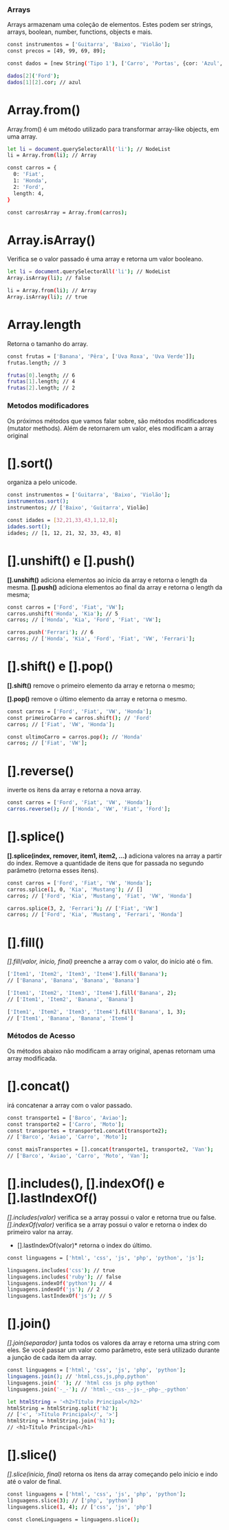 ###  Arrays 

Arrays armazenam uma coleção de elementos. Estes podem ser strings, arrays, boolean, number, functions, objects e mais.

```bash
const instrumentos = ['Guitarra', 'Baixo', 'Violão'];
const precos = [49, 99, 69, 89];

const dados = [new String('Tipo 1'), ['Carro', 'Portas', {cor: 'Azul', preco: 2000}], function andar(nome) { console.log(nome) }];

dados[2]('Ford');
dados[1][2].cor; // azul
```

# Array.from()
Array.from() é um método utilizado para transformar array-like objects, em uma array.

```bash
let li = document.querySelectorAll('li'); // NodeList
li = Array.from(li); // Array

const carros = {
  0: 'Fiat',
  1: 'Honda',
  2: 'Ford',
  length: 4,
}

const carrosArray = Array.from(carros);
```

# Array.isArray()

Verifica se o valor passado é uma array e retorna um valor booleano.

```bash
let li = document.querySelectorAll('li'); // NodeList
Array.isArray(li); // false

li = Array.from(li); // Array
Array.isArray(li); // true
```

# Array.length

Retorna o tamanho do array.

```bash
const frutas = ['Banana', 'Pêra', ['Uva Roxa', 'Uva Verde']];
frutas.length; // 3

frutas[0].length; // 6
frutas[1].length; // 4
frutas[2].length; // 2
```

### Metodos modificadores
Os próximos métodos que vamos falar sobre, são métodos modificadores (mutator methods). Além de retornarem um valor, eles modificam a array original

# [].sort()
organiza a pelo unicode.

```bash
const instrumentos = ['Guitarra', 'Baixo', 'Violão'];
instrumentos.sort();
instrumentos; // ['Baixo', 'Guitarra', Violão]

const idades = [32,21,33,43,1,12,8];
idades.sort();
idades; // [1, 12, 21, 32, 33, 43, 8]
```

# [].unshift() e [].push()

**[].unshift()** adiciona elementos ao início da array e retorna o length da mesma.
**[].push()** adiciona elementos ao final da array e retorna o length da mesma;

```bash
const carros = ['Ford', 'Fiat', 'VW'];
carros.unshift('Honda', 'Kia'); // 5
carros; // ['Honda', 'Kia', 'Ford', 'Fiat', 'VW'];

carros.push('Ferrari'); // 6
carros; // ['Honda', 'Kia', 'Ford', 'Fiat', 'VW', 'Ferrari'];
```

# [].shift() e [].pop()

**[].shift()** remove o primeiro elemento da array e retorna o mesmo;

**[].pop()** remove o último elemento da array e retorna o mesmo.
```bash
const carros = ['Ford', 'Fiat', 'VW', 'Honda'];
const primeiroCarro = carros.shift(); // 'Ford'
carros; // ['Fiat', 'VW', 'Honda'];

const ultimoCarro = carros.pop(); // 'Honda'
carros; // ['Fiat', 'VW'];
```

# [].reverse()

 inverte os itens da array e retorna a nova array.
 ```bash 
 const carros = ['Ford', 'Fiat', 'VW', 'Honda'];
carros.reverse(); // ['Honda', 'VW', 'Fiat', 'Ford'];
```

# [].splice()

**[].splice(index, remover, item1, item2, ...)** adiciona valores na array a partir do index. Remove a quantidade de itens que for passada no segundo parâmetro (retorna esses itens).

```bash
const carros = ['Ford', 'Fiat', 'VW', 'Honda'];
carros.splice(1, 0, 'Kia', 'Mustang'); // []
carros; // ['Ford', 'Kia', 'Mustang', 'Fiat', 'VW', 'Honda']

carros.splice(3, 2, 'Ferrari'); // ['Fiat', 'VW']
carros; // ['Ford', 'Kia', 'Mustang', 'Ferrari', 'Honda']
```

# [].fill()

*[].fill(valor, inicio, final)* preenche a array com o valor, do início até o fim.

```bash
['Item1', 'Item2', 'Item3', 'Item4'].fill('Banana');
// ['Banana', 'Banana', 'Banana', 'Banana']

['Item1', 'Item2', 'Item3', 'Item4'].fill('Banana', 2);
// ['Item1', 'Item2', 'Banana', 'Banana']

['Item1', 'Item2', 'Item3', 'Item4'].fill('Banana', 1, 3);
// ['Item1', 'Banana', 'Banana', 'Item4']
```

### Métodos de Acesso

Os métodos abaixo não modificam a array original, apenas retornam uma array modificada.

# [].concat()
 irá concatenar a array com o valor passado.

 ```bash
 const transporte1 = ['Barco', 'Aviao'];
const transporte2 = ['Carro', 'Moto'];
const transportes = transporte1.concat(transporte2);
// ['Barco', 'Aviao', 'Carro', 'Moto'];

const maisTransportes = [].concat(transporte1, transporte2, 'Van');
// ['Barco', 'Aviao', 'Carro', 'Moto', 'Van'];
```

# [].includes(), [].indexOf() e [].lastIndexOf()

*[].includes(valor)* verifica se a array possui o valor e retorna true ou false. 
*[].indexOf(valor)* verifica se a array possui o valor e retorna o index do primeiro valor na array. 
* [].lastIndexOf(valor)* retorna o index do último.

```bash
const linguagens = ['html', 'css', 'js', 'php', 'python', 'js'];

linguagens.includes('css'); // true
linguagens.includes('ruby'); // false
linguagens.indexOf('python'); // 4
linguagens.indexOf('js'); // 2
linguagens.lastIndexOf('js'); // 5
```

# [].join()

*[].join(separador)* junta todos os valores da array e retorna uma string com eles. Se você passar um valor como parâmetro, este será utilizado durante a junção de cada item da array.

```bash
const linguagens = ['html', 'css', 'js', 'php', 'python'];
linguagens.join(); // 'html,css,js,php,python'
linguagens.join(' '); // 'html css js php python'
linguagens.join('-_-'); // 'html-_-css-_-js-_-php-_-python'

let htmlString = '<h2>Título Principal</h2>'
htmlString = htmlString.split('h2');
// ['<', '>Título Principal</', '>']
htmlString = htmlString.join('h1');
// <h1>Título Principal</h1>
```

# [].slice()

*[].slice(inicio, final)* retorna os itens da array começando pelo início e indo até o valor de final.

```bash
const linguagens = ['html', 'css', 'js', 'php', 'python'];
linguagens.slice(3); // ['php', 'python']
linguagens.slice(1, 4); // ['css', 'js', 'php']

const cloneLinguagens = linguagens.slice();
```
